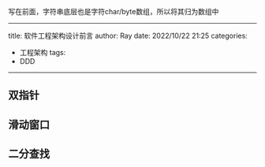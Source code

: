 写在前面，字符串底层也是字符char/byte数组，所以将其归为数组中

---
title: 软件工程架构设计前言
author: Ray
date: 2022/10/22 21:25
categories:
 - 工程架构
tags:
 - DDD
---

## 双指针

## 滑动窗口

## 二分查找
